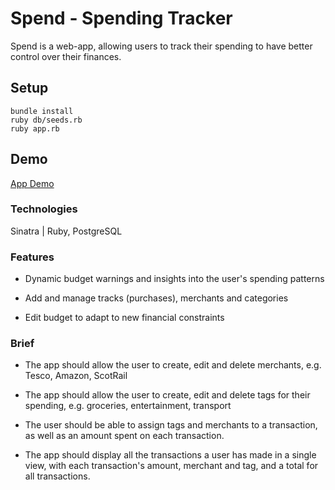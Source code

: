 # Spend - Spending Tracker

Spend is a web-app, allowing users to track their spending to have better control over their finances.

## Setup

```
bundle install
ruby db/seeds.rb
ruby app.rb
```

## Demo

[App Demo](public/spend_demo.mov)

### Technologies

Sinatra | Ruby, PostgreSQL

### Features

- Dynamic budget warnings and insights into the user's spending patterns

- Add and manage tracks (purchases), merchants and categories

- Edit budget to adapt to new financial constraints

### Brief

- The app should allow the user to create, edit and delete merchants, e.g. Tesco, Amazon, ScotRail

- The app should allow the user to create, edit and delete tags for their spending, e.g. groceries, entertainment, transport

- The user should be able to assign tags and merchants to a transaction, as well as an amount spent on each transaction.

- The app should display all the transactions a user has made in a single view, with each transaction's amount, merchant and tag, and a total for all transactions.
